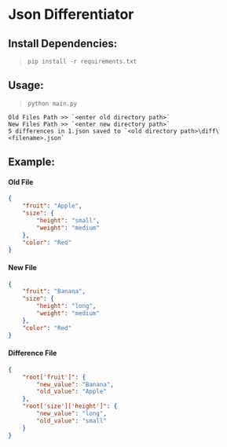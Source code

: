 # Json Differentiator
## Install Dependencies:
>`pip install -r requirements.txt`
## Usage:
>`python main.py`
```
Old Files Path >> `<enter old directory path>`  
New Files Path >> `<enter new directory path>`  
5 differences in 1.json saved to `<old directory path>\diff\<filename>.json`
```
## Example:
#### Old File
```json
{
    "fruit": "Apple",
    "size": {
        "height": "small",
        "weight": "medium"
    },
    "color": "Red"
}
```
#### New File
```json
{
    "fruit": "Banana",
    "size": {
        "height": "long",
        "weight": "medium"
    },
    "color": "Red"
}
```
#### Difference File
```json
{
    "root['fruit']": {
        "new_value": "Banana",
        "old_value": "Apple"
    },
    "root['size']['height']": {
        "new_value": "long",
        "old_value": "small"
    }
}
```